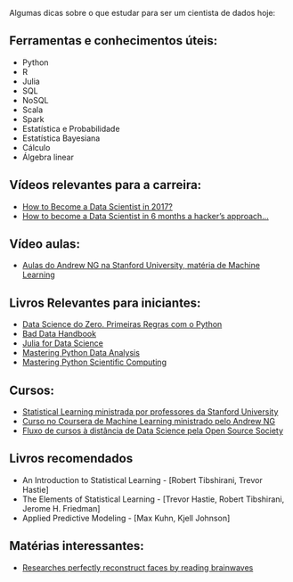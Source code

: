 Algumas dicas sobre o que estudar para ser um cientista de dados hoje:


## Ferramentas e conhecimentos úteis:
  - Python
  - R
  - Julia
  - SQL
  - NoSQL 
  - Scala
  - Spark
  - Estatística e Probabilidade 
  - Estatística Bayesiana
  - Cálculo
  - Álgebra linear

## Vídeos relevantes para a carreira:
  - [How to Become a Data Scientist in 2017?](https://youtu.be/ccCblUZFM0w)
  - [How to become a Data Scientist in 6 months a hacker’s approach...](https://www.youtube.com/watch?v=rIofV14c0tc)

## Vídeo aulas:
  - [Aulas do Andrew NG na Stanford University, matéria de Machine Learning](https://www.youtube.com/watch?v=UzxYlbK2c7E&list=PLJ_CMbwA6bT-n1W0mgOlYwccZ-j6gBXqE)


## Livros Relevantes para iniciantes: 
  - [Data Science do Zero. Primeiras Regras com o Python](https://books.google.com.br/books/about/DATA_SCIENCE_DO_ZERO.html?id=EWJCvgAACAAJ&redir_esc=y) 
  - [Bad Data Handbook](https://books.google.com.br/books?id=J6jTaDSg3sYC&printsec=frontcover&dq=Bad+Data&hl=pt-BR&sa=X&ved=0ahUKEwjqgfX0-5PVAhUBF5AKHd0vDDMQ6AEIJjAA#v=onepage&q=Bad%20Data&f=false) 
  - [Julia for Data Science](https://books.google.com.br/books?id=Bn9cDgAAQBAJ&printsec=frontcover&dq=Julia+for+data+science&hl=pt-BR&sa=X&ved=0ahUKEwjVybvF_ZPVAhUKOZAKHQd_BIkQ6AEIJjAA#v=onepage&q=Julia%20for%20data%20science&f=false)
  - [Mastering Python Data Analysis](https://books.google.com.br/books?id=_vtvDQAAQBAJ&printsec=frontcover&dq=Mastering+Python+Scientific+Computing&hl=pt-BR&sa=X&ved=0ahUKEwjb1vLI_pPVAhWFi5AKHVCICccQ6AEINzAC#v=onepage&q=Mastering%20Python%20Scientific%20Computing&f=false)
  - [Mastering Python Scientific Computing](https://books.google.com.br/books?id=6NROCwAAQBAJ&printsec=frontcover&dq=Mastering+Python+Scientific+Computing&hl=pt-BR&sa=X&ved=0ahUKEwjb1vLI_pPVAhWFi5AKHVCICccQ6AEIJjAA#v=onepage&q=Mastering%20Python%20Scientific%20Computing&f=false) 


## Cursos:
  -  [Statistical Learning ministrada por professores da Stanford University](https://lagunita.stanford.edu/courses/HumanitiesSciences/StatLearning/Winter2016/about)
  -  [Curso no Coursera de Machine Learning ministrado pelo Andrew NG](https://pt.coursera.org/learn/machine-learning)
  -  [Fluxo de cursos à distância de Data Science pela Open Source Society](https://github.com/open-source-society/data-science)

## Livros recomendados
  - An Introduction to Statistical Learning - [Robert Tibshirani, Trevor Hastie]
  - The Elements of Statistical Learning - [Trevor Hastie, Robert Tibshirani, Jerome H. Friedman]
  - Applied Predictive Modeling - [Max Kuhn, Kjell Johnson]


## Matérias interessantes:

- [Researches perfectly reconstruct faces by reading brainwaves](https://singularityhub.com/2017/06/14/forget-police-sketches-researchers-perfectly-reconstruct-faces-by-reading-brainwaves/)
